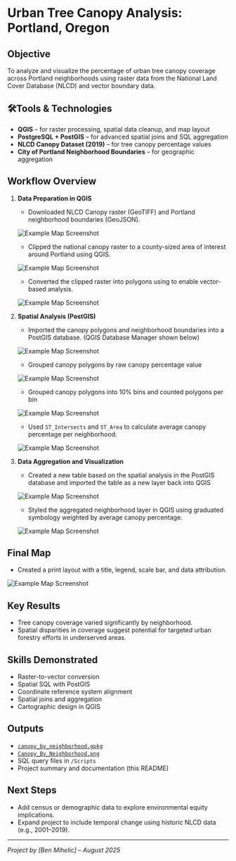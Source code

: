 # Urban Tree Canopy Analysis: Portland, Oregon

## Objective
To analyze and visualize the percentage of urban tree canopy coverage across Portland neighborhoods using raster data from the National Land Cover Database (NLCD) and vector boundary data.

## 🛠Tools & Technologies
- **QGIS** – for raster processing, spatial data cleanup, and map layout
- **PostgreSQL + PostGIS** – for advanced spatial joins and SQL aggregation
- **NLCD Canopy Dataset (2019)** – for tree canopy percentage values
- **City of Portland Neighborhood Boundaries** – for geographic aggregation

## Workflow Overview

1. **Data Preparation in QGIS**
   - Downloaded NLCD Canopy raster (GeoTIFF) and Portland neighborhood boundaries (GeoJSON).
     
   ![Example Map Screenshot](Screenshots/Multnomah_Canopy_Raster_Unclipped.png)

   - Clipped the national canopy raster to a county-sized area of interest around Portland using QGIS.
     
   ![Example Map Screenshot](Screenshots/multnomah_neighborhood_canopy_raster.png)

   - Converted the clipped raster into polygons using to enable vector-based analysis.
   
   ![Example Map Screenshot](Screenshots/multnomah_neighborhood_canopy_vectors.png)

2. **Spatial Analysis (PostGIS)**
   - Imported the canopy polygons and neighborhood boundaries into a PostGIS database.  (QGIS Database Manager shown below)
     
   ![Example Map Screenshot](Screenshots/QGIS_Database_Manager.png)

   - Grouped canopy polygons by raw canopy percentage value
     
   ![Example Map Screenshot](Screenshots/summary_by_canopy_pct.png)

   - Grouped canopy polygons into 10% bins and counted polygons per bin
     
   ![Example Map Screenshot](Screenshots/summary_by_10_percent_bins.png)
   
   - Used `ST_Intersects` and `ST_Area` to calculate average canopy percentage per neighborhood.
     
   ![Example Map Screenshot](Screenshots/weighted_average_canopy_by_neighborhood.png)

3. **Data Aggregation and Visualization**
   - Created a new table based on the spatial analysis in the PostGIS database and imported the table as a new layer back into QGIS
     
   ![Example Map Screenshot](Screenshots/SQL_Create_Table.png)
   
   - Styled the aggregated neighborhood layer in QGIS using graduated symbology weighted by average canopy percentage.
     
   ![Example Map Screenshot](Screenshots/average_canopy_pct_by_neighborhood.png)

## Final Map
   
   - Created a print layout with a title, legend, scale bar, and data attribution.
     
   ![Example Map Screenshot](Outputs/multnomah_county_canopy_pct.png)

## Key Results
- Tree canopy coverage varied significantly by neighborhood.
- Spatial disparities in coverage suggest potential for targeted urban forestry efforts in underserved areas.

## Skills Demonstrated
- Raster-to-vector conversion
- Spatial SQL with PostGIS
- Coordinate reference system alignment
- Spatial joins and aggregation
- Cartographic design in QGIS

## Outputs
- [`canopy_by_neighborhood.gpkg`](./Outputs/canopy_by_neighborhood.gpkg)
- [`Canopy_By_Neighborhood.png`](./Outputs/Canopy_By_Neighborhood.png)
- SQL query files in `/Scripts`
- Project summary and documentation (this README)

## Next Steps
- Add census or demographic data to explore environmental equity implications.
- Expand project to include temporal change using historic NLCD data (e.g., 2001–2019).

---

*Project by [Ben Mihelic] – August 2025*
